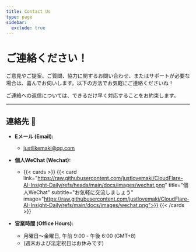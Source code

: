 ```yaml
---
title: Contact Us
type: page
sidebar:
  exclude: true
---
```

# ご連絡ください！

ご意見やご提案、ご質問、協力に関するお問い合わせ、またはサポートが必要な場合は、喜んでお伺いします。以下の方法でお気軽にご連絡くださいね！

ご連絡への返信については、できるだけ早く対応することをお約束します。

---

## **連絡先** 🚀

*   **Eメール (Email):**
    *   [justlikemaki@qq.com](mailto:justlikemaki@qq.com)

*   **個人WeChat (Wechat):**
    *   {{< cards >}}
        {{< card link="https://raw.githubusercontent.com/justlovemaki/CloudFlare-AI-Insight-Daily/refs/heads/main/docs/images/wechat.png" title="個人WeChat" subtitle="お気軽に交流しましょう" image="https://raw.githubusercontent.com/justlovemaki/CloudFlare-AI-Insight-Daily/refs/main/docs/images/wechat.png">}}
        {{< /cards >}}

*   **営業時間 (Office Hours):**
    *   月曜日～金曜日, 午前 9:00 - 午後 6:00 (GMT+8)
    *   (週末および法定祝日はお休みです)